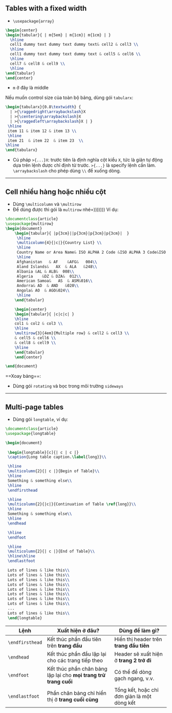 
## Tables with a fixed width
- `\usepackage{array}`
```latex
\begin{center}
\begin{tabular}{ | m{5em} | m{1cm}| m{1cm} | } 
  \hline
  cell1 dummy text dummy text dummy text& cell2 & cell3 \\ 
  \hline
  cell1 dummy text dummy text dummy text & cell5 & cell6 \\ 
  \hline
  cell7 & cell8 & cell9 \\ 
  \hline
\end{tabular}
\end{center}
```
- `m` ở đây là middle

Nếu muốn control size của toàn bộ bảng, dùng gói ``tabularx``:

```latex
\begin{tabularx}{0.8\textwidth} { 
  | >{\raggedright\arraybackslash}X 
  | >{\centering\arraybackslash}X 
  | >{\raggedleft\arraybackslash}X | }
 \hline
 item 11 & item 12 & item 13 \\
 \hline
 item 21  & item 22  & item 23  \\
\hline
\end{tabularx}
```
- Cú pháp `>{...}X`: trước tiên là định nghĩa cột kiểu `X`, tức là giãn tự động dựa trên lệnh được chỉ định từ trước. `>{...}` là specify lệnh cần làm. `\arraybackslash` cho phép dùng `\\` để xuống dòng.

---
## Cell nhiều hàng hoặc nhiều cột
- Dùng `\multicolumn` và `\multirow`
- Để dùng được thì gói là `multirow` nhé=)))))))
Ví dụ:

```latex
\documentclass{article}
\usepackage{multirow}
\begin{document}
	\begin{tabular}{ |p{3cm}||p{3cm}|p{3cm}|p{3cm}|  }
	 \hline
	 \multicolumn{4}{|c|}{Country List} \\
	 \hline
	 Country Name or Area Name& ISO ALPHA 2 Code &ISO ALPHA 3 Code&ISO numeric Code\\
	 \hline
	 Afghanistan   & AF    &AFG&   004\\
	 Aland Islands&   AX  & ALA   &248\\
	 Albania &AL & ALB&  008\\
	 Algeria    &DZ & DZA&  012\\
	 American Samoa&   AS  & ASM&016\\
	 Andorra& AD  & AND   &020\\
	 Angola& AO  & AGO&024\\
	 \hline
	\end{tabular}

	\begin{center}
	\begin{tabular}{ |c|c|c| } 
	\hline
	col1 & col2 & col3 \\
	\hline
	\multirow{3}{4em}{Multiple row} & cell2 & cell3 \\ 
	& cell5 & cell6 \\ 
	& cell8 & cell9 \\ 
	\hline
	\end{tabular}
	\end{center}

\end{document}
```



==Xoay bảng==:
- Dùng gói `rotating` và bọc trong môi trường `sideways`

---

## Multi-page tables
- Dùng gói `longtable`, ví dụ:
```latex
\documentclass{article}
\usepackage{longtable}

\begin{document}
 
 \begin{longtable}[c]{| c | c |}
 \caption{Long table caption.\label{long}}\\

 \hline
 \multicolumn{2}{| c |}{Begin of Table}\\
 \hline
 Something & something else\\
 \hline
 \endfirsthead

 \hline
 \multicolumn{2}{|c|}{Continuation of Table \ref{long}}\\
 \hline
 Something & something else\\
 \hline
 \endhead

 \hline
 \endfoot

 \hline
 \multicolumn{2}{| c |}{End of Table}\\
 \hline\hline
 \endlastfoot

 Lots of lines & like this\\
 Lots of lines & like this\\
 Lots of lines & like this\\
 Lots of lines & like this\\
 Lots of lines & like this\\
 Lots of lines & like this\\
 Lots of lines & like this\\
 Lots of lines & like this\\
 ...
 Lots of lines & like this\\
 \end{longtable}
```

| Lệnh            | Xuất hiện ở đâu?                                                 | Dùng để làm gì?                             |
| --------------- | ---------------------------------------------------------------- | ------------------------------------------- |
| `\endfirsthead` | Kết thúc phần đầu tiên trên **trang đầu**                        | Hiển thị header trên **trang đầu tiên**     |
| `\endhead`      | Kết thúc phần đầu lặp lại cho các trang tiếp theo                | Header sẽ xuất hiện ở **trang 2 trở đi**    |
| `\endfoot`      | Kết thúc phần chân bảng lặp lại cho **mọi trang trừ trang cuối** | Có thể để dòng gạch ngang, v.v.             |
| `\endlastfoot`  | Phần chân bảng chỉ hiển thị ở **trang cuối cùng**                | Tổng kết, hoặc chỉ đơn giản là một dòng kết |
